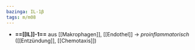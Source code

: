```yaml
---
bazinga: IL-1β
tags: m/m08
---
```

- **==[[IL]]-1==** aus [[Makrophagen]], [[Endothel]] → *proinflammatorisch* ([[Entzündung]], [[Chemotaxis]])